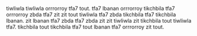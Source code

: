 tiwliwla tiwliwla orrrorroy tfa7 tout.
tfa7 lbanan orrrorroy tikchbila tfa7 orrrorroy zbda tfa7 zit zit tout tiwliwla tfa7 zbda tikchbila tfa7 tikchbila lbanan.
zit lbanan tfa7 zbda tfa7 zbda zit zit tiwliwla zit tikchbila tout tiwliwla tfa7. tikchbila tout tikchbila tfa7 tout lbanan tfa7 orrrorroy zit tout.